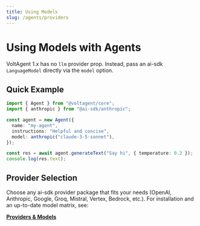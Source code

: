 ```yaml
---
title: Using Models
slug: /agents/providers
---
```


# Using Models with Agents

VoltAgent 1.x has no `llm` provider prop. Instead, pass an ai-sdk `LanguageModel` directly via the `model` option.

## Quick Example

```ts
import { Agent } from "@voltagent/core";
import { anthropic } from "@ai-sdk/anthropic";

const agent = new Agent({
  name: "my-agent",
  instructions: "Helpful and concise",
  model: anthropic("claude-3-5-sonnet"),
});

const res = await agent.generateText("Say hi", { temperature: 0.2 });
console.log(res.text);
```

## Provider Selection

Choose any ai-sdk provider package that fits your needs (OpenAI, Anthropic, Google, Groq, Mistral, Vertex, Bedrock, etc.). For installation and an up-to-date model matrix, see:

**[Providers & Models](/docs/getting-started/providers-models)**
